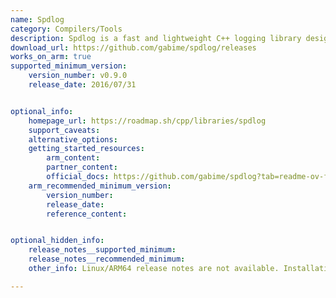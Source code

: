 ```yaml
---
name: Spdlog
category: Compilers/Tools
description: Spdlog is a fast and lightweight C++ logging library designed for high performance and ease of use. It provides simple, efficient logging with support for various log levels and customizable sinks, making it ideal for both small and large applications.
download_url: https://github.com/gabime/spdlog/releases
works_on_arm: true
supported_minimum_version:
    version_number: v0.9.0
    release_date: 2016/07/31


optional_info:
    homepage_url: https://roadmap.sh/cpp/libraries/spdlog
    support_caveats:
    alternative_options:
    getting_started_resources:
        arm_content:
        partner_content:
        official_docs: https://github.com/gabime/spdlog?tab=readme-ov-file#install
    arm_recommended_minimum_version:
        version_number:
        release_date:
        reference_content:


optional_hidden_info:
    release_notes__supported_minimum:
    release_notes__recommended_minimum:
    other_info: Linux/ARM64 release notes are not available. Installation and testing are done via the [tar file](https://github.com/gabime/spdlog/releases/tag/v0.9.0).

---
```

